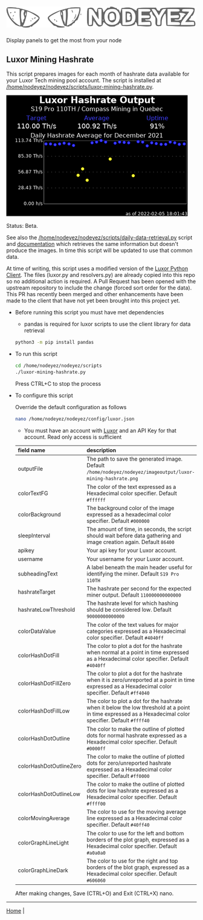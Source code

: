 # ![Nodeyez](https://raw.githubusercontent.com/vicariousdrama/nodeyez/main/images/nodeyez.svg)
Display panels to get the most from your node

## Luxor Mining Hashrate

This script prepares images for each month of hashrate data available for your
Luxor Tech mining pool account.  The script is installed at
[/home/nodeyez/nodeyez/scripts/luxor-mining-hashrate.py](../scripts/luxor-mining-hashrate.py).

![sample image of luxor hashrate for a month](../images/luxor-mining-hashrate-2021-12.png)

Status: Beta. 

See also the [/home/nodeyez/nodeyez/scripts/daily-data-retrieval.py](../scripts/daily-data-retrieval.py)
script and [documentation](./script-daily-data-retrieval.md) which retrieves the
same information but doesn't produce the images. In time this script will be
updated to use that common data.

At time of writing, this script uses a modified version of the 
[Luxor Python Client](https://github.com/LuxorLabs/graphql-python-client). The
files (luxor.py and resolvers.py) are already copied into this repo so no 
additional action is required. A Pull Request has been opened with the upstream
repository to include the change (forced sort order for the data). This PR
has recently been merged and other enhancements have been made to the client
that have not yet been brought into this project yet.  

* Before running this script you must have met dependencies

   - pandas is required for luxor scripts to use the client library for data retrieval

   ```sh
   python3 -m pip install pandas
   ```

* To run this script

   ```sh
   cd /home/nodeyez/nodeyez/scripts
   ./luxor-mining-hashrate.py
   ```

   Press CTRL+C to stop the process

* To configure this script

   Override the default configuration as follows

   ```sh
   nano /home/nodeyez/nodeyez/config/luxor.json
   ```

   - You must have an account with [Luxor](https://beta.luxor.tech/) and an
     API Key for that account. Read only access is sufficient

   | field name | description |
   | --- | --- |
   | outputFile | The path to save the generated image. Default `/home/nodeyez/nodeyez/imageoutput/luxor-mining-hashrate.png` |
   | colorTextFG | The color of the text expressed as a Hexadecimal color specifier. Default `#ffffff` |
   | colorBackground | The background color of the image expressed as a hexadecimal color specifier. Default `#000000` |
   | sleepInterval | The amount of time, in seconds, the script should wait before data gathering and image creation again. Default `86400` |
   | apikey | Your api key for your Luxor account. |
   | username | Your username for your Luxor account. |
   | subheadingText | A label beneath the main header useful for identifying the miner. Default `S19 Pro 110TH` |
   | hashrateTarget | The hashrate per second for the expected miner output. Default `110000000000000` |
   | hashrateLowThreshold | The hashrate level for which hashing should be considered low. Default `90000000000000` | 
   | colorDataValue | The color of the text values for major categories expressed as a Hexadecimal color specifier. Default `#4040ff` | 
   | colorHashDotFill | The color to plot a dot for the hashrate when normal at a point in time expressed as a Hexadecimal color specifier. Default `#4040ff` |
   | colorHashDotFillZero | The color to plot a dot for the hashrate when it is zero/unreported at a point in time expressed as a Hexadecimal color specifier. Default `#ff4040` |
   | colorHashDotFillLow | The color to plot a dot for the hashrate when it below the low threshold at a point in time expressed as a Hexadecimal color specifier. Default `#ffff40` |
   | colorHashDotOutline | The color to make the outline of plotted dots for normal hashrate expressed as a Hexadecimal color specifier. Default `#0000ff` |
   | colorHashDotOutlineZero | The color to make the outline of plotted dots for zero/unreported hashrate expressed as a Hexadecimal color specifier. Default `#ff0000` | 
   | colorHashDotOutlineLow | The color to make the outline of plotted dots for low hashrate expressed as a Hexadecimal color specifier. Default `#ffff00` |
   | colorMovingAverage | The color to use for the moving average line expressed as a Hexadecimal color specifier. Default `#40ff40` |
   | colorGraphLineLight | The color to use for the left and bottom borders of the plot graph, expressed as a Hexadecimal color specifier. Default `#a0a0a0` |
   | colorGraphLineDark | The color to use for the right and top borders of the blot graph, expressed as a Hexadecimal color specifier. Default `#606060` |

   After making changes, Save (CTRL+O) and Exit (CTRL+X) nano.


---

[Home](../README.md) | 

